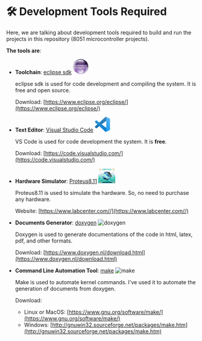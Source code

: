 
# 🛠️ Development Tools Required

Here, we are talking about development tools required to build and run the projects in this repository (8051 microcontroller projects).

**The tools are**:

* **Toolchain**: <u>eclipse sdk</u> <img src="docs/assets/eclipse.png" alt="eclipse" height="40"/>

  eclipse sdk is used for code development and compiling the system. It is free and open source.
  
  Download: [https://www.eclipse.org/eclipse/](https://www.eclipse.org/eclipse/)
* **Text Editor**: <u>Visual Studio Code</u> <img src="docs/assets/vscode.png" alt="VSCode" height="40"/>
  
  VS Code is used for code development the system. It is **free**.
  
  Download: [https://code.visualstudio.com/](https://code.visualstudio.com/)
* **Hardware Simulator**: <u>Proteus8.11</u> <img src="docs/assets/proteus.png" alt="Proteus8.11" height="40"/>
  
  Proteus8.11 is used to simulate the hardware. So, no need to purchase any hardware.
  
  Website: [https://www.labcenter.com//](https://www.labcenter.com//)
* **Documents Generator**: <u>doxygen</u> <img src="https://encrypted-tbn0.gstatic.com/images?q=tbn:ANd9GcR0YOJrMuJqx2hxsbkXZ7e3xytN-ATyuJJOjg&usqp=CAU" alt="doxygen" height="40"/>
  
  Doxygen is used to generate documentations of the code in html, latex, pdf, and other formats.
  
  Download: [https://www.doxygen.nl/download.html](https://www.doxygen.nl/download.html)
* **Command Line Automation Tool**: <u>make</u> <img src="https://upload.wikimedia.org/wikipedia/commons/d/d1/Heckert_GNU_white.png" alt="make" height="40"/>
  
  Make is used to automate kernel commands.
  I've used it to automate the generation of documents from doxygen.
  
  Download:
  * Linux or MacOS: [https://www.gnu.org/software/make/](https://www.gnu.org/software/make/)
  * Windows: [http://gnuwin32.sourceforge.net/packages/make.htm](http://gnuwin32.sourceforge.net/packages/make.htm)